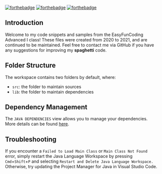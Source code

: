 [![forthebadge](https://forthebadge.com/images/badges/made-with-java.svg)](https://forthebadge.com)
[![forthebadge](https://forthebadge.com/images/badges/made-with-markdown.svg)](https://forthebadge.com)
[![forthebadge](https://forthebadge.com/images/badges/powered-by-electricity.svg)](https://forthebadge.com)

## Introduction

Welcome to my code snippets and samples from the EasyFunCoding Advanced I class! These files were created from 2020 to 2021, and are continued to be maintained. Feel free to contact me via GitHub if you have any suggestions for improving my **spaghetti** code. 

## Folder Structure

The workspace contains two folders by default, where:

- `src`: the folder to maintain sources
- `lib`: the folder to maintain dependencies

## Dependency Management

The `JAVA DEPENDENCIES` view allows you to manage your dependencies. More details can be found [here](https://github.com/microsoft/vscode-java-pack/blob/master/release-notes/v0.9.0.md#work-with-jar-files-directly).

## Troubleshooting

If you encounter a `Failed to Load Main Class` or `Main Class Not Found` error, simply restart the Java Language Workspace by pressing `Cmd`+`Shift`+`P` and selecting `Restart and Delete Java Language Workspace.` Otherwise, try updating the Project Manager for Java in Visual Studio Code. 
